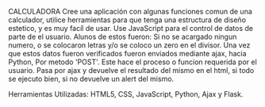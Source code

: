 CALCULADORA
Cree una aplicación con algunas funciones comun de una calculador, utilice herramientas para que tenga una estructura de diseño estetico, y es muy facíl de usar.
Use JavaScript para el control de datos de parte de el usuario. Alunos de estos fueron: Si no se acargado ningun numero, o se colocaron letras y/o se coloco un zero en el divisor.
Una vez que estos datos fueron verificados fueron enviados mediante ajax, hacia Python, Por metodo 'POST'.
Este hace el proceso o funcion requerida por el usuario. Pasa por ajax y devuelve el resultado del mismo en el html, si todo se ejecuto bien, si no devuelve un alert del mismo. 

Herramientas Utilizadas: HTML5, CSS, JavaScript, Python, Ajax y Flask.

